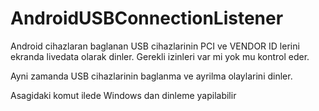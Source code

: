 # AndroidUSBConnectionListener
Android cihazlaran baglanan USB cihazlarinin PCI ve VENDOR ID lerini ekranda livedata olarak dinler. Gerekli izinleri var mi yok mu kontrol eder. 

Ayni zamanda USB cihazlarinin baglanma ve ayrilma olaylarini dinler.

Asagidaki komut ilede Windows dan dinleme yapilabilir



